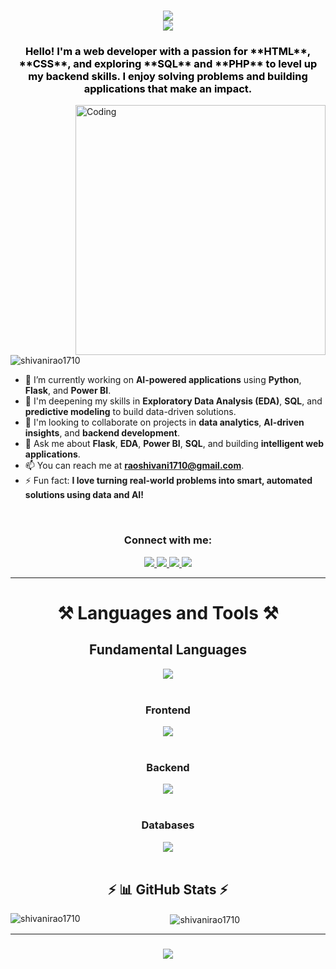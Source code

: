 <h1 align="center">
  <img src="https://readme-typing-svg.herokuapp.com/?font=Righteous&size=35&center=true&vCenter=true&width=500&height=70&duration=3000&lines=Hi+There!+👋;" /> <br>
  <img src="https://readme-typing-svg.herokuapp.com/?font=Righteous&size=35&center=true&vCenter=true&width=500&height=70&duration=3000&lines=I'm+Shivani!;" />
</h1>

<h3 align="center" style="color:black;">Hello! I'm a web developer with a passion for **HTML**, **CSS**, and exploring **SQL** and **PHP** to level up my backend skills. I enjoy solving problems and building applications that make an impact.</h3>

<img align="right" alt="Coding" width="400" src="https://encrypted-tbn0.gstatic.com/images?q=tbn:ANd9GcRO_DiG4xAUqU0OrwJqu1Py4Tk3n2UUCtTN9Q&s">

<p align="left"> <img src="https://komarev.com/ghpvc/?username=shivanirao1710&label=Profile%20views&color=0e75b6&style=flat" alt="shivanirao1710" /> </p>

- 🔭 I’m currently working on **AI-powered applications** using **Python**, **Flask**, and **Power BI**.
- 🌱 I'm deepening my skills in **Exploratory Data Analysis (EDA)**, **SQL**, and **predictive modeling** to build data-driven solutions.
- 👯 I'm looking to collaborate on projects in **data analytics**, **AI-driven insights**, and **backend development**.
- 💬 Ask me about **Flask**, **EDA**, **Power BI**, **SQL**, and building **intelligent web applications**.
- 📫 You can reach me at **[raoshivani1710@gmail.com](mailto:raoshivani1710@gmail.com)**.
- ⚡ Fun fact: **I love turning real-world problems into smart, automated solutions using data and AI!**


<br>

<h3 align="center">Connect with me:</h3>
<div align="center">
  <a href="mailto:raoshivani1710@gmail.com">
    <img src="https://skillicons.dev/icons?i=gmail" />
  </a>
  <a href="https://www.linkedin.com/in/shivani-rao-a2072726a/" target="_blank">
    <img src="https://skillicons.dev/icons?i=linkedin" target="_blank" />
  </a>
  <a href="https://github.com/shivanirao1710" target="_blank">
    <img src="https://skillicons.dev/icons?i=github" target="_blank" />
  </a>
  <a href="https://www.instagram.com/shivanirao_._/" target="_blank">
    <img src="https://skillicons.dev/icons?i=instagram" target="_blank" />
  </a>
</div>

<hr>

<h1 align="center">⚒️ Languages and Tools ⚒️</h1>

<div align="center">
  <h2 align="center"> Fundamental Languages </h2>
  <img src="https://skillicons.dev/icons?i=php,js,ts,py,java,cpp,c" /> <br><br>
  
  <h3 align="center"> Frontend </h3>
  <img src="https://skillicons.dev/icons?i=html,css,js,react,bootstrap" /> <br><br>

  <h3 align="center"> Backend </h3>
  <img src="https://skillicons.dev/icons?i=nodejs,express,flask,php" /> <br><br>

  <h3 align="center"> Databases </h3>
  <img src="https://skillicons.dev/icons?i=mysql,mongodb" /> <br><br>


<h2 align="center">⚡ 📊 GitHub Stats ⚡</h2>
<div align="center">
  <p><img align="left" src="https://github-readme-stats.vercel.app/api/top-langs?username=shivanirao1710&show_icons=true&locale=en&layout=compact" alt="shivanirao1710" />&nbsp;<img align="center" src="https://github-readme-stats.vercel.app/api?username=shivanirao1710&show_icons=true&locale=en" alt="shivanirao1710" /></p>
</div>

<hr>

<h3 align="center">
  <img src="https://readme-typing-svg.herokuapp.com/?font=Righteous&size=35&center=true&vCenter=true&width=500&height=70&duration=3000&lines=Thanks+for+visiting!✌️;" />
</h3>
